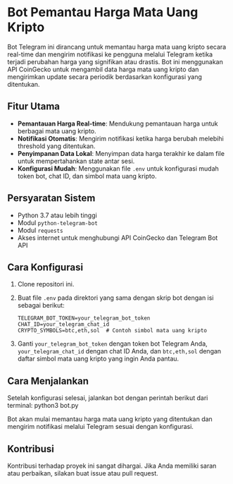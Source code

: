 # Bot Pemantau Harga Mata Uang Kripto

Bot Telegram ini dirancang untuk memantau harga mata uang kripto secara real-time dan mengirim notifikasi ke pengguna melalui Telegram ketika terjadi perubahan harga yang signifikan atau drastis. Bot ini menggunakan API CoinGecko untuk mengambil data harga mata uang kripto dan mengirimkan update secara periodik berdasarkan konfigurasi yang ditentukan.

## Fitur Utama

- **Pemantauan Harga Real-time**: Mendukung pemantauan harga untuk berbagai mata uang kripto.
- **Notifikasi Otomatis**: Mengirim notifikasi ketika harga berubah melebihi threshold yang ditentukan.
- **Penyimpanan Data Lokal**: Menyimpan data harga terakhir ke dalam file untuk mempertahankan state antar sesi.
- **Konfigurasi Mudah**: Menggunakan file `.env` untuk konfigurasi mudah token bot, chat ID, dan simbol mata uang kripto.

## Persyaratan Sistem

- Python 3.7 atau lebih tinggi
- Modul `python-telegram-bot`
- Modul `requests`
- Akses internet untuk menghubungi API CoinGecko dan Telegram Bot API

## Cara Konfigurasi

1. Clone repositori ini.
2. Buat file `.env` pada direktori yang sama dengan skrip bot dengan isi sebagai berikut:

    ```
    TELEGRAM_BOT_TOKEN=your_telegram_bot_token
    CHAT_ID=your_telegram_chat_id
    CRYPTO_SYMBOLS=btc,eth,sol  # Contoh simbol mata uang kripto
    ```

3. Ganti `your_telegram_bot_token` dengan token bot Telegram Anda, `your_telegram_chat_id` dengan chat ID Anda, dan `btc,eth,sol` dengan daftar simbol mata uang kripto yang ingin Anda pantau.

## Cara Menjalankan

Setelah konfigurasi selesai, jalankan bot dengan perintah berikut dari terminal: python3 bot.py

Bot akan mulai memantau harga mata uang kripto yang ditentukan dan mengirim notifikasi melalui Telegram sesuai dengan konfigurasi.

## Kontribusi

Kontribusi terhadap proyek ini sangat dihargai. Jika Anda memiliki saran atau perbaikan, silakan buat issue atau pull request.
